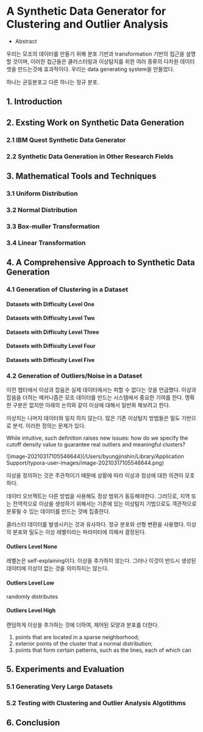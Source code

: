 # A Synthetic Data Generator for Clustering and Outlier Analysis

- Abstract

우리는 모조의 데이터를 만들기 위해 분포 기반과 transformation 기반의 접근을 설명할 것이며, 이러한 접근들은 클러스터링과 이상탐지를 위한 여러 종류의 다차원 데이터 셋을 만드는것에 효과적이다. 우리는 data generating system을 만들었다.

하나는 균등분포고 다른 하나는 정규 분포. 

## 1. Introduction

## 2. Exsting Work on Synthetic Data Generation

### 2.1 IBM Quest Synthetic Data Generator

### 2.2 Synthetic Data Generation in Other Research Fields

## 3. Mathematical Tools and Techniques

### 3.1 Uniform Distribution

### 3.2 Normal Distribution

### 3.3 Box-muller Transformation

### 3.4 Linear Transformation

## 4. A Comprehensive Approach to Synthetic Data Generation

### 4.1 Generation of Clustering in a Dataset

#### Datasets with Difficulty Level One

#### Datasets with Difficulty Level Two

#### Datasets with Difficulty Level Three

#### Datasets with Difficulty Level Four

#### Datasets with Difficulty Level Five

### 4.2 Generation of Outliers/Noise in a Dataset

이전 챕터에서 이상과 잡음은 실제 데이터에서는 피할 수 없다는 것을 언급했다. 이상과 잡음을 더하는 메커니즘은 모조 데이터를 만드는 시스템에서 중요한 기여를 한다. 명확한 구분은 없지만 아래의 논의와 같이 이상에 대해서 일반화 해보려고 한다.

이상치는 나머지 데이터와 일치 하지 않는다. 많은 기존 이상탐지 방법들은 밀도 기반으로 분석. 이러한 정의는 문제가 있다.

 While intuitive, such definition raises new issues: how do we specify the cutoff density value to guarantee real outliers and meaningful clusters?

![image-20210317105546644](/Users/byungjinshin/Library/Application Support/typora-user-images/image-20210317105546644.png)

이상을 정의하는 것은 주관적이기 때문에 상황에 따라 이상과 정상에 대한 의견이 모호하다. 

데이터 오브젝트는 다른 방법을 사용해도 정상 범위가 동등해야한다. 그러므로, 지역 또는 전역적으로 이상을 생성하기 위해서는 기존에 있는 이상탐지 기법으로도 객관적으로 분류될 수 있는 데이터를 만드는 것에 집중한다.

클러스터 데이터를 발생시키는 것과 유사하다. 정규 분포와 선형 변환을 사용했다. 이상의 분포와 밀도는 이상 레벨이라는 파라미터에 의해서 결정된다. 



#### Outliers Level None

레벨논은 self-explaining이다. 이상을 추가하지 않는다. 그러나 이것이 반드시 생성된 데이터에 이상이 없는 것을 의미하지는 않는다. 



#### Outliers Level Low

randomly distributes



#### Outliers Level High

랜덤하게 이상을 추가하는 것에 더하여, 제어된 모양과 분포를 더한다. 

1. points that are located in a sparse neighborhood;
2. exterior points of the cluster that a normal distribution;
3. points that form certain patterns, such as the lines, each of which can



## 5. Experiments and Evaluation

### 5.1 Generating Very Large Datasets

### 5.2 Testing with Clustering and Outlier Analysis Algotithms

## 6. Conclusion